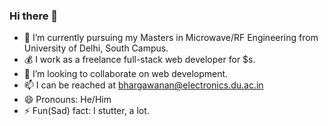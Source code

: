 ### Hi there 👋

- 🔭 I’m currently pursuing my Masters in Microwave/RF Engineering from University of Delhi, South Campus.
- 💰 I work as a freelance full-stack web developer for $s.
- 👯 I’m looking to collaborate on web development.
- 📫 I can be reached at [bhargawanan@electronics.du.ac.in](mailto:bhargawanan@electronics.du.ac.in)
- 😄 Pronouns: He/Him
- ⚡ Fun(Sad) fact: I stutter, a lot.
